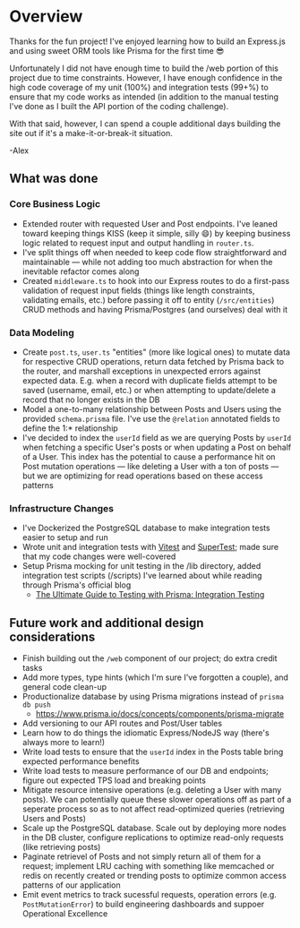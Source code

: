 # Overview

Thanks for the fun project! I've enjoyed learning how to build an Express.js and
using sweet ORM tools like Prisma for the first time 😎

Unfortunately I did not have enough time to build the /web portion of this project
due to time constraints. However, I have enough confidence in the high code coverage
of my unit (100%) and integration tests (99+%) to ensure that my code works as intended
(in addition to the manual testing I've done as I built the API portion of the coding
challenge).

With that said, however, I can spend a couple additional days building the site out if
it's a make-it-or-break-it situation.

\-Alex

## What was done

### Core Business Logic

- Extended router with requested User and Post endpoints. I've leaned toward
  keeping things KISS (keep it simple, silly 😄) by keeping business logic
  related to request input and output handling in `router.ts`.
- I've split things off when needed to keep code flow straightforward and
  maintainable — while not adding too much abstraction for when the inevitable
  refactor comes along
- Created `middleware.ts` to hook into our Express routes to do a first-pass
  validation of request input fields (things like length constraints, validating
  emails, etc.) before passing it off to entity (`/src/entities`) CRUD methods
  and having Prisma/Postgres (and ourselves) deal with it

### Data Modeling

- Create `post.ts`, `user.ts` "entities" (more like logical ones) to mutate
  data for respective CRUD operations, return data fetched by Prisma back to the
  router, and marshall exceptions in unexpected errors against expected data. E.g.
  when a record with duplicate fields attempt to be saved (username, email, etc.)
  or when attempting to update/delete a record that no longer exists in the DB
- Model a one-to-many relationship between Posts and Users using the provided
  `schema.prisma` file. I've use the `@relation` annotated fields to define the 1:\*
  relationship
- I've decided to index the `userId` field as we are querying Posts by `userId`
  when fetching a specific User's posts or when updating a Post on behalf of a User.
  This index has the potential to cause a performance hit on Post mutation operations
  — like deleting a User with a ton of posts — but we are optimizing for read operations
  based on these access patterns

### Infrastructure Changes

- I've Dockerized the PostgreSQL database to make integration tests easier
  to setup and run
- Wrote unit and integration tests with [Vitest](https://vitest.dev/) and
  [SuperTest](https://github.com/ladjs/supertest); made sure that my code
  changes were well-covered
- Setup Prisma mocking for unit testing in the /lib directory, added
  integration test scripts (/scripts) I've learned about while reading through Prisma's
  official blog
  - [The Ultimate Guide to Testing with Prisma: Integration Testing](https://www.prisma.io/blog/testing-series-3-aBUyF8nxAn)

## Future work and additional design considerations

- Finish building out the `/web` component of our project; do extra credit tasks
- Add more types, type hints (which I'm sure I've forgotten a couple), and general
  code clean-up
- Productionalize database by using Prisma migrations instead of `prisma db push`
  - https://www.prisma.io/docs/concepts/components/prisma-migrate
- Add versioning to our API routes and Post/User tables
- Learn how to do things the idiomatic Express/NodeJS way (there's always more to learn!)
- Write load tests to ensure that the `userId` index in the Posts table bring
  expected performance benefits
- Write load tests to measure performance of our DB and endpoints; figure out
  expected TPS load and breaking points
- Mitigate resource intensive operations (e.g. deleting a User with many posts). We can
  potentially queue these slower operations off as part of a seperate process so as to not
  affect read-optimized queries (retrieving Users and Posts)
- Scale up the PostgreSQL database. Scale out by deploying more nodes in the DB cluster,
  configure replications to optimize read-only requests (like retrieving posts)
- Paginate retrievel of Posts and not simply return all of them for a request; implement LRU
  caching with something like memcached or redis on recently created or trending posts to optimize
  common access patterns of our application
- Emit event metrics to track sucessful requests, operation errors (e.g.
  `PostMutationError`) to build engineering dashboards and suppoer Operational
  Excellence
